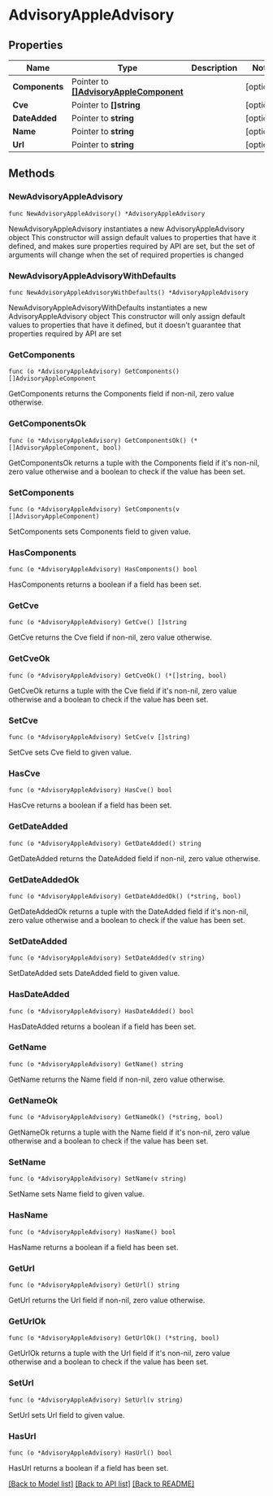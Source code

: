 # AdvisoryAppleAdvisory

## Properties

Name | Type | Description | Notes
------------ | ------------- | ------------- | -------------
**Components** | Pointer to [**[]AdvisoryAppleComponent**](AdvisoryAppleComponent.md) |  | [optional] 
**Cve** | Pointer to **[]string** |  | [optional] 
**DateAdded** | Pointer to **string** |  | [optional] 
**Name** | Pointer to **string** |  | [optional] 
**Url** | Pointer to **string** |  | [optional] 

## Methods

### NewAdvisoryAppleAdvisory

`func NewAdvisoryAppleAdvisory() *AdvisoryAppleAdvisory`

NewAdvisoryAppleAdvisory instantiates a new AdvisoryAppleAdvisory object
This constructor will assign default values to properties that have it defined,
and makes sure properties required by API are set, but the set of arguments
will change when the set of required properties is changed

### NewAdvisoryAppleAdvisoryWithDefaults

`func NewAdvisoryAppleAdvisoryWithDefaults() *AdvisoryAppleAdvisory`

NewAdvisoryAppleAdvisoryWithDefaults instantiates a new AdvisoryAppleAdvisory object
This constructor will only assign default values to properties that have it defined,
but it doesn't guarantee that properties required by API are set

### GetComponents

`func (o *AdvisoryAppleAdvisory) GetComponents() []AdvisoryAppleComponent`

GetComponents returns the Components field if non-nil, zero value otherwise.

### GetComponentsOk

`func (o *AdvisoryAppleAdvisory) GetComponentsOk() (*[]AdvisoryAppleComponent, bool)`

GetComponentsOk returns a tuple with the Components field if it's non-nil, zero value otherwise
and a boolean to check if the value has been set.

### SetComponents

`func (o *AdvisoryAppleAdvisory) SetComponents(v []AdvisoryAppleComponent)`

SetComponents sets Components field to given value.

### HasComponents

`func (o *AdvisoryAppleAdvisory) HasComponents() bool`

HasComponents returns a boolean if a field has been set.

### GetCve

`func (o *AdvisoryAppleAdvisory) GetCve() []string`

GetCve returns the Cve field if non-nil, zero value otherwise.

### GetCveOk

`func (o *AdvisoryAppleAdvisory) GetCveOk() (*[]string, bool)`

GetCveOk returns a tuple with the Cve field if it's non-nil, zero value otherwise
and a boolean to check if the value has been set.

### SetCve

`func (o *AdvisoryAppleAdvisory) SetCve(v []string)`

SetCve sets Cve field to given value.

### HasCve

`func (o *AdvisoryAppleAdvisory) HasCve() bool`

HasCve returns a boolean if a field has been set.

### GetDateAdded

`func (o *AdvisoryAppleAdvisory) GetDateAdded() string`

GetDateAdded returns the DateAdded field if non-nil, zero value otherwise.

### GetDateAddedOk

`func (o *AdvisoryAppleAdvisory) GetDateAddedOk() (*string, bool)`

GetDateAddedOk returns a tuple with the DateAdded field if it's non-nil, zero value otherwise
and a boolean to check if the value has been set.

### SetDateAdded

`func (o *AdvisoryAppleAdvisory) SetDateAdded(v string)`

SetDateAdded sets DateAdded field to given value.

### HasDateAdded

`func (o *AdvisoryAppleAdvisory) HasDateAdded() bool`

HasDateAdded returns a boolean if a field has been set.

### GetName

`func (o *AdvisoryAppleAdvisory) GetName() string`

GetName returns the Name field if non-nil, zero value otherwise.

### GetNameOk

`func (o *AdvisoryAppleAdvisory) GetNameOk() (*string, bool)`

GetNameOk returns a tuple with the Name field if it's non-nil, zero value otherwise
and a boolean to check if the value has been set.

### SetName

`func (o *AdvisoryAppleAdvisory) SetName(v string)`

SetName sets Name field to given value.

### HasName

`func (o *AdvisoryAppleAdvisory) HasName() bool`

HasName returns a boolean if a field has been set.

### GetUrl

`func (o *AdvisoryAppleAdvisory) GetUrl() string`

GetUrl returns the Url field if non-nil, zero value otherwise.

### GetUrlOk

`func (o *AdvisoryAppleAdvisory) GetUrlOk() (*string, bool)`

GetUrlOk returns a tuple with the Url field if it's non-nil, zero value otherwise
and a boolean to check if the value has been set.

### SetUrl

`func (o *AdvisoryAppleAdvisory) SetUrl(v string)`

SetUrl sets Url field to given value.

### HasUrl

`func (o *AdvisoryAppleAdvisory) HasUrl() bool`

HasUrl returns a boolean if a field has been set.


[[Back to Model list]](../README.md#documentation-for-models) [[Back to API list]](../README.md#documentation-for-api-endpoints) [[Back to README]](../README.md)


